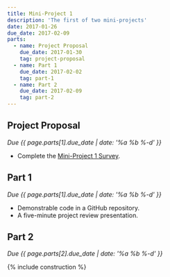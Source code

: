 ```yaml
---
title: Mini-Project 1
description: 'The first of two mini-projects'
date: 2017-01-26
due_date: 2017-02-09
parts:
  - name: Project Proposal
    due_date: 2017-01-30
    tag: project-proposal
  - name: Part 1
    due_date: 2017-02-02
    tag: part-1
  - name: Part 2
    due_date: 2017-02-09
    tag: part-2
---
```


## Project Proposal

<i>Due {{ page.parts[1].due_date | date: '%a %b %-d' }}</i>

* Complete the [Mini-Project 1 Survey](https://goo.gl/forms/EmirMhWuj9UdYSTb2).

## Part 1

<i>Due {{ page.parts[1].due_date | date: '%a %b %-d' }}</i>

* Demonstrable code in a GitHub repository.
* A five-minute project review presentation.

## Part 2

<i>Due {{ page.parts[2].due_date | date: '%a %b %-d' }}</i>

{% include construction %}
